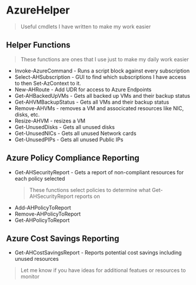 # AzureHelper

> Useful cmdlets I have written to make my work easier

## Helper Functions

> These functions are ones that I use just to make my daily work easier

- Invoke-AzureCommand - Runs a script block against every subscription
- Select-AHSubscription - GUI to find which subscriptions I have access to then Set-AzContext to it.
- New-AHRoute - Add UDR for access to Azure Endpoints
- Get-AHBackedUpVMs - Gets all backed up VMs and their backup status
- Get-AHVMBackupStatus - Gets all VMs and their backup status
- Remove-AHVMs - removes a VM and associcated resources like NIC, disks, etc.
- Resize-AHVM - resizes a VM
- Get-UnusedDisks - Gets all unused disks
- Get-UnusedNICs - Gets all unused Network cards
- Get-UnusedPIPs - Gets all unused Public IPs

## Azure Policy Compliance Reporting

- Get-AHSecurityReport - Gets a report of non-compliant resources for each policy selected
  > These functions select policies to determine what Get-AHSecurityReport reports on
- Add-AHPolicyToReport
- Remove-AHPolicyToReport
- Get-AHPolicyToReport

## Azure Cost Savings Reporting

- Get-AHCostSavingsReport - Reports potential cost savings including unused resources

> Let me know if you have ideas for additional featues or resources to monitor
